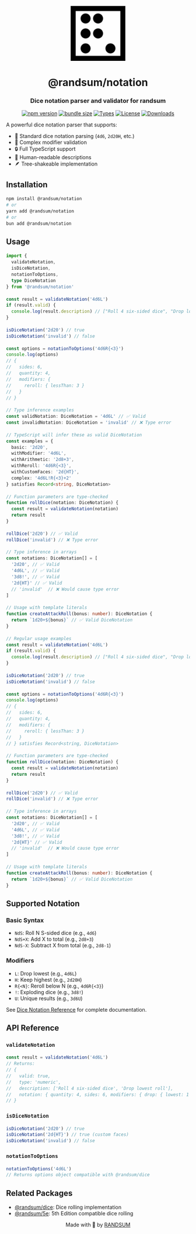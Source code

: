 <div align="center">
  <img width="150" height="150" src="https://raw.githubusercontent.com/RANDSUM/randsum/main/icon.webp">
  <h1>@randsum/notation</h1>
  <h3>Dice notation parser and validator for randsum</h3>

[![npm version](https://img.shields.io/npm/v/@randsum/notation)](https://www.npmjs.com/package/@randsum/notation)
[![bundle size](https://img.shields.io/bundlephobia/minzip/@randsum/notation)](https://bundlephobia.com/package/@randsum/notation)
[![Types](https://img.shields.io/npm/types/@randsum/notation)](https://www.npmjs.com/package/@randsum/notation)
[![License](https://img.shields.io/npm/l/@randsum/notation)](https://github.com/RANDSUM/randsum/blob/main/LICENSE)
[![Downloads](https://img.shields.io/npm/dm/@randsum/notation)](https://www.npmjs.com/package/@randsum/notation)

</div>

A powerful dice notation parser that supports:

- 🎲 Standard dice notation parsing (`4d6`, `2d20H`, etc.)
- 🎯 Complex modifier validation
- 🔒 Full TypeScript support
- 📝 Human-readable descriptions
- 🪶 Tree-shakeable implementation

## Installation

```bash
npm install @randsum/notation
# or
yarn add @randsum/notation
# or
bun add @randsum/notation
```

## Usage

```typescript
import {
  validateNotation,
  isDiceNotation,
  notationToOptions,
  type DiceNotation
} from '@randsum/notation'

const result = validateNotation('4d6L')
if (result.valid) {
  console.log(result.description) // ["Roll 4 six-sided dice", "Drop lowest roll"]
}

isDiceNotation('2d20') // true
isDiceNotation('invalid') // false

const options = notationToOptions('4d6R{<3}')
console.log(options)
// {
//   sides: 6,
//   quantity: 4,
//   modifiers: {
//     reroll: { lessThan: 3 }
//   }
// }

// Type inference examples
const validNotation: DiceNotation = '4d6L' // ✅ Valid
const invalidNotation: DiceNotation = 'invalid' // ❌ Type error

// TypeScript will infer these as valid DiceNotation
const examples = {
  basic: '2d20',
  withModifier: '4d6L',
  withArithmetic: '2d8+3',
  withReroll: '4d6R{<3}',
  withCustomFaces: '2d{HT}',
  complex: '4d6L!R{<3}+2'
} satisfies Record<string, DiceNotation>

// Function parameters are type-checked
function rollDice(notation: DiceNotation) {
  const result = validateNotation(notation)
  return result
}

rollDice('2d20') // ✅ Valid
rollDice('invalid') // ❌ Type error

// Type inference in arrays
const notations: DiceNotation[] = [
  '2d20', // ✅ Valid
  '4d6L', // ✅ Valid
  '3d8!', // ✅ Valid
  '2d{HT}' // ✅ Valid
  // 'invalid'  // ❌ Would cause type error
]

// Usage with template literals
function createAttackRoll(bonus: number): DiceNotation {
  return `1d20+${bonus}` // ✅ Valid DiceNotation
}

// Regular usage examples
const result = validateNotation('4d6L')
if (result.valid) {
  console.log(result.description) // ["Roll 4 six-sided dice", "Drop lowest roll"]
}

isDiceNotation('2d20') // true
isDiceNotation('invalid') // false

const options = notationToOptions('4d6R{<3}')
console.log(options)
// {
//   sides: 6,
//   quantity: 4,
//   modifiers: {
//     reroll: { lessThan: 3 }
//   }
// } satisfies Record<string, DiceNotation>

// Function parameters are type-checked
function rollDice(notation: DiceNotation) {
  const result = validateNotation(notation)
  return result
}

rollDice('2d20') // ✅ Valid
rollDice('invalid') // ❌ Type error

// Type inference in arrays
const notations: DiceNotation[] = [
  '2d20', // ✅ Valid
  '4d6L', // ✅ Valid
  '3d8!', // ✅ Valid
  '2d{HT}' // ✅ Valid
  // 'invalid'  // ❌ Would cause type error
]

// Usage with template literals
function createAttackRoll(bonus: number): DiceNotation {
  return `1d20+${bonus}` // ✅ Valid DiceNotation
}
```

## Supported Notation

### Basic Syntax

- `NdS`: Roll N S-sided dice (e.g., `4d6`)
- `NdS+X`: Add X to total (e.g., `2d8+3`)
- `NdS-X`: Subtract X from total (e.g., `2d8-1`)

### Modifiers

- `L`: Drop lowest (e.g., `4d6L`)
- `H`: Keep highest (e.g., `2d20H`)
- `R{<N}`: Reroll below N (e.g., `4d6R{<3}`)
- `!`: Exploding dice (e.g., `3d8!`)
- `U`: Unique results (e.g., `3d6U`)

See [Dice Notation Reference](https://github.com/RANDSUM/randsum/blob/main/RANDSUM_DICE_NOTATION.md) for complete documentation.

## API Reference

### `validateNotation`

```typescript
const result = validateNotation('4d6L')
// Returns:
// {
//   valid: true,
//   type: 'numeric',
//   description: ['Roll 4 six-sided dice', 'Drop lowest roll'],
//   notation: { quantity: 4, sides: 6, modifiers: { drop: { lowest: 1 } } }
// }
```

### `isDiceNotation`

```typescript
isDiceNotation('2d20') // true
isDiceNotation('2d{HT}') // true (custom faces)
isDiceNotation('invalid') // false
```

### `notationToOptions`

```typescript
notationToOptions('4d6L')
// Returns options object compatible with @randsum/dice
```

## Related Packages

- [@randsum/dice](https://github.com/RANDSUM/randsum/tree/main/packages/dice): Dice rolling implementation
- [@randsum/5e](https://github.com/RANDSUM/randsum/tree/main/gamePackages/5e): 5th Edition compatible dice rolling

<div align="center">
Made with 👹 by <a href="https://github.com/RANDSUM">RANDSUM</a>
</div>
